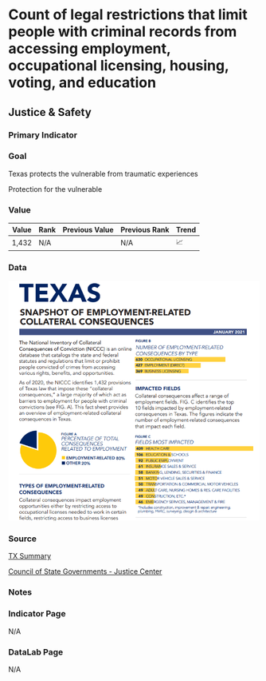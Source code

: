 # Count of legal restrictions that limit people with criminal records from accessing employment, occupational licensing, housing, voting, and education

## Justice & Safety

### Primary Indicator

### **Goal**

Texas protects the vulnerable from traumatic experiences

Protection for the vulnerable

### Value

|  Value      | Rank        | Previous Value | Previous Rank | Trend | 
| ----------- | ----------- | ----------- | ----------- | -----------|
|     1,432      | N/A         |          | N/A         |   📈       | 

### Data

![screenshot](./barriers.PNG)

### Source

[TX Summary](https://csgjusticecenter.org/publications/after-the-sentence-more-consequences/state-reports/state/?usState=texas)

[Council of State Governments - Justice Center](https://csgjusticecenter.org/publications/after-the-sentence-more-consequences/state-reports/)



### Notes

### Indicator Page

N/A

### DataLab Page

N/A
